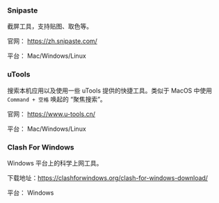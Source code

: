 ### Snipaste

截屏工具，支持贴图、取色等。

官网： https://zh.snipaste.com/

平台： Mac/Windows/Linux

### uTools

搜索本机应用以及使用一些 uTools 提供的快捷工具。类似于 MacOS 中使用 `Command + 空格` 唤起的 “聚焦搜索”。

官网： https://www.u-tools.cn/

平台： Mac/Windows/Linux


### Clash For Windows

Windows 平台上的科学上网工具。

下载地址：https://clashforwindows.org/clash-for-windows-download/ 

平台： Windows
